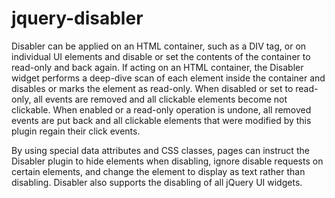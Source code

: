 jquery-disabler
===============

Disabler can be applied on an HTML container, such as a DIV tag, or on individual UI elements and disable or 
set the contents of the container to read-only and back again.  If acting on an HTML container, the Disabler 
widget performs a deep-dive scan of each element inside the container and disables or marks the element as 
read-only.   When disabled or set to read-only, all events are removed and all clickable elements become not 
clickable.  When enabled or a read-only operation is undone, all removed events are put back and all clickable 
elements that were modified by this plugin regain their click events.

By using special data attributes and CSS classes, pages can instruct the Disabler plugin to hide elements when 
disabling, ignore disable requests on certain elements, and change the element to display as text rather than 
disabling.  Disabler also supports the disabling of all jQuery UI widgets.
